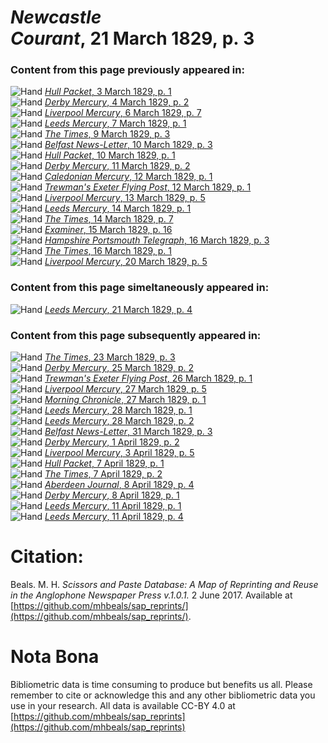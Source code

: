 # *Newcastle Courant*, 21 March 1829, p. 3  
  
### Content from this page previously appeared in:  
![Hand](http://scissorsandpaste.net/wp-content/uploads/2017/06/smallhandpointer.png) [*Hull Packet*, 3 March 1829, p. 1](https://mhbeals.github.io/sap_html/Hull-Packet/Hull-Packet-3-March-1829-p-1)  
![Hand](http://scissorsandpaste.net/wp-content/uploads/2017/06/smallhandpointer.png) [*Derby Mercury*, 4 March 1829, p. 2](https://mhbeals.github.io/sap_html/Derby-Mercury/Derby-Mercury-4-March-1829-p-2)  
![Hand](http://scissorsandpaste.net/wp-content/uploads/2017/06/smallhandpointer.png) [*Liverpool Mercury*, 6 March 1829, p. 7](https://mhbeals.github.io/sap_html/Liverpool-Mercury/Liverpool-Mercury-6-March-1829-p-7)  
![Hand](http://scissorsandpaste.net/wp-content/uploads/2017/06/smallhandpointer.png) [*Leeds Mercury*, 7 March 1829, p. 1](https://mhbeals.github.io/sap_html/Leeds-Mercury/Leeds-Mercury-7-March-1829-p-1)  
![Hand](http://scissorsandpaste.net/wp-content/uploads/2017/06/smallhandpointer.png) [*The Times*, 9 March 1829, p. 3](https://mhbeals.github.io/sap_html/The-Times/The-Times-9-March-1829-p-3)  
![Hand](http://scissorsandpaste.net/wp-content/uploads/2017/06/smallhandpointer.png) [*Belfast News-Letter*, 10 March 1829, p. 3](https://mhbeals.github.io/sap_html/Belfast-News-Letter/Belfast-News-Letter-10-March-1829-p-3)  
![Hand](http://scissorsandpaste.net/wp-content/uploads/2017/06/smallhandpointer.png) [*Hull Packet*, 10 March 1829, p. 1](https://mhbeals.github.io/sap_html/Hull-Packet/Hull-Packet-10-March-1829-p-1)  
![Hand](http://scissorsandpaste.net/wp-content/uploads/2017/06/smallhandpointer.png) [*Derby Mercury*, 11 March 1829, p. 2](https://mhbeals.github.io/sap_html/Derby-Mercury/Derby-Mercury-11-March-1829-p-2)  
![Hand](http://scissorsandpaste.net/wp-content/uploads/2017/06/smallhandpointer.png) [*Caledonian Mercury*, 12 March 1829, p. 1](https://mhbeals.github.io/sap_html/Caledonian-Mercury/Caledonian-Mercury-12-March-1829-p-1)  
![Hand](http://scissorsandpaste.net/wp-content/uploads/2017/06/smallhandpointer.png) [*Trewman's Exeter Flying Post*, 12 March 1829, p. 1](https://mhbeals.github.io/sap_html/Trewman's-Exeter-Flying-Post/Trewman's-Exeter-Flying-Post-12-March-1829-p-1)  
![Hand](http://scissorsandpaste.net/wp-content/uploads/2017/06/smallhandpointer.png) [*Liverpool Mercury*, 13 March 1829, p. 5](https://mhbeals.github.io/sap_html/Liverpool-Mercury/Liverpool-Mercury-13-March-1829-p-5)  
![Hand](http://scissorsandpaste.net/wp-content/uploads/2017/06/smallhandpointer.png) [*Leeds Mercury*, 14 March 1829, p. 1](https://mhbeals.github.io/sap_html/Leeds-Mercury/Leeds-Mercury-14-March-1829-p-1)  
![Hand](http://scissorsandpaste.net/wp-content/uploads/2017/06/smallhandpointer.png) [*The Times*, 14 March 1829, p. 7](https://mhbeals.github.io/sap_html/The-Times/The-Times-14-March-1829-p-7)  
![Hand](http://scissorsandpaste.net/wp-content/uploads/2017/06/smallhandpointer.png) [*Examiner*, 15 March 1829, p. 16](https://mhbeals.github.io/sap_html/Examiner/Examiner-15-March-1829-p-16)  
![Hand](http://scissorsandpaste.net/wp-content/uploads/2017/06/smallhandpointer.png) [*Hampshire Portsmouth Telegraph*, 16 March 1829, p. 3](https://mhbeals.github.io/sap_html/Hampshire-Portsmouth-Telegraph/Hampshire-Portsmouth-Telegraph-16-March-1829-p-3)  
![Hand](http://scissorsandpaste.net/wp-content/uploads/2017/06/smallhandpointer.png) [*The Times*, 16 March 1829, p. 1](https://mhbeals.github.io/sap_html/The-Times/The-Times-16-March-1829-p-1)  
![Hand](http://scissorsandpaste.net/wp-content/uploads/2017/06/smallhandpointer.png) [*Liverpool Mercury*, 20 March 1829, p. 5](https://mhbeals.github.io/sap_html/Liverpool-Mercury/Liverpool-Mercury-20-March-1829-p-5)  
  
### Content from this page simeltaneously appeared in:  
![Hand](http://scissorsandpaste.net/wp-content/uploads/2017/06/smallhandpointer.png) [*Leeds Mercury*, 21 March 1829, p. 4](https://mhbeals.github.io/sap_html/Leeds-Mercury/Leeds-Mercury-21-March-1829-p-4)  
  
### Content from this page subsequently appeared in:  
![Hand](http://scissorsandpaste.net/wp-content/uploads/2017/06/smallhandpointer.png) [*The Times*, 23 March 1829, p. 3](https://mhbeals.github.io/sap_html/The-Times/The-Times-23-March-1829-p-3)  
![Hand](http://scissorsandpaste.net/wp-content/uploads/2017/06/smallhandpointer.png) [*Derby Mercury*, 25 March 1829, p. 2](https://mhbeals.github.io/sap_html/Derby-Mercury/Derby-Mercury-25-March-1829-p-2)  
![Hand](http://scissorsandpaste.net/wp-content/uploads/2017/06/smallhandpointer.png) [*Trewman's Exeter Flying Post*, 26 March 1829, p. 1](https://mhbeals.github.io/sap_html/Trewman's-Exeter-Flying-Post/Trewman's-Exeter-Flying-Post-26-March-1829-p-1)  
![Hand](http://scissorsandpaste.net/wp-content/uploads/2017/06/smallhandpointer.png) [*Liverpool Mercury*, 27 March 1829, p. 5](https://mhbeals.github.io/sap_html/Liverpool-Mercury/Liverpool-Mercury-27-March-1829-p-5)  
![Hand](http://scissorsandpaste.net/wp-content/uploads/2017/06/smallhandpointer.png) [*Morning Chronicle*, 27 March 1829, p. 1](https://mhbeals.github.io/sap_html/Morning-Chronicle/Morning-Chronicle-27-March-1829-p-1)  
![Hand](http://scissorsandpaste.net/wp-content/uploads/2017/06/smallhandpointer.png) [*Leeds Mercury*, 28 March 1829, p. 1](https://mhbeals.github.io/sap_html/Leeds-Mercury/Leeds-Mercury-28-March-1829-p-1)  
![Hand](http://scissorsandpaste.net/wp-content/uploads/2017/06/smallhandpointer.png) [*Leeds Mercury*, 28 March 1829, p. 2](https://mhbeals.github.io/sap_html/Leeds-Mercury/Leeds-Mercury-28-March-1829-p-2)  
![Hand](http://scissorsandpaste.net/wp-content/uploads/2017/06/smallhandpointer.png) [*Belfast News-Letter*, 31 March 1829, p. 3](https://mhbeals.github.io/sap_html/Belfast-News-Letter/Belfast-News-Letter-31-March-1829-p-3)  
![Hand](http://scissorsandpaste.net/wp-content/uploads/2017/06/smallhandpointer.png) [*Derby Mercury*, 1 April 1829, p. 2](https://mhbeals.github.io/sap_html/Derby-Mercury/Derby-Mercury-1-April-1829-p-2)  
![Hand](http://scissorsandpaste.net/wp-content/uploads/2017/06/smallhandpointer.png) [*Liverpool Mercury*, 3 April 1829, p. 5](https://mhbeals.github.io/sap_html/Liverpool-Mercury/Liverpool-Mercury-3-April-1829-p-5)  
![Hand](http://scissorsandpaste.net/wp-content/uploads/2017/06/smallhandpointer.png) [*Hull Packet*, 7 April 1829, p. 1](https://mhbeals.github.io/sap_html/Hull-Packet/Hull-Packet-7-April-1829-p-1)  
![Hand](http://scissorsandpaste.net/wp-content/uploads/2017/06/smallhandpointer.png) [*The Times*, 7 April 1829, p. 2](https://mhbeals.github.io/sap_html/The-Times/The-Times-7-April-1829-p-2)  
![Hand](http://scissorsandpaste.net/wp-content/uploads/2017/06/smallhandpointer.png) [*Aberdeen Journal*, 8 April 1829, p. 4](https://mhbeals.github.io/sap_html/Aberdeen-Journal/Aberdeen-Journal-8-April-1829-p-4)  
![Hand](http://scissorsandpaste.net/wp-content/uploads/2017/06/smallhandpointer.png) [*Derby Mercury*, 8 April 1829, p. 1](https://mhbeals.github.io/sap_html/Derby-Mercury/Derby-Mercury-8-April-1829-p-1)  
![Hand](http://scissorsandpaste.net/wp-content/uploads/2017/06/smallhandpointer.png) [*Leeds Mercury*, 11 April 1829, p. 1](https://mhbeals.github.io/sap_html/Leeds-Mercury/Leeds-Mercury-11-April-1829-p-1)  
![Hand](http://scissorsandpaste.net/wp-content/uploads/2017/06/smallhandpointer.png) [*Leeds Mercury*, 11 April 1829, p. 4](https://mhbeals.github.io/sap_html/Leeds-Mercury/Leeds-Mercury-11-April-1829-p-4)  


# Citation: 

Beals. M. H. *Scissors and Paste Database: A Map of Reprinting and Reuse in the Anglophone Newspaper Press v.1.0.1.* 2 June 2017. Available at [https://github.com/mhbeals/sap_reprints/](https://github.com/mhbeals/sap_reprints/). 

# Nota Bona

Bibliometric data is time consuming to produce but benefits us all. Please remember to cite or acknowledge this and any other bibliometric data you use in your research. All data is available CC-BY 4.0 at [https://github.com/mhbeals/sap_reprints](https://github.com/mhbeals/sap_reprints)